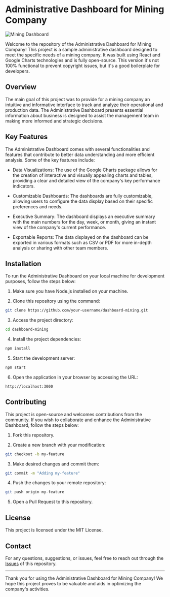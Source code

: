# Administrative Dashboard for Mining Company

![Mining Dashboard](dashboard_screenshot.png)

Welcome to the repository of the Administrative Dashboard for Mining Company! This project is a sample administrative dashboard designed to meet the specific needs of a mining company. It was built using React and Google Charts technologies and is fully open-source. This version it's not 100% functional to prevent copyright issues, but it's a good boilerplate for developers.

## Overview

The main goal of this project was to provide for a mining company an intuitive and informative interface to track and analyze their operational and production data. The Administrative Dashboard presents essential information about business is designed to assist the management team in making more informed and strategic decisions.

## Key Features

The Administrative Dashboard comes with several functionalities and features that contribute to better data understanding and more efficient analysis. Some of the key features include:

- Data Visualizations: The use of the Google Charts package allows for the creation of interactive and visually appealing charts and tables, providing a clear and detailed view of the company's key performance indicators.

- Customizable Dashboards: The dashboards are fully customizable, allowing users to configure the data display based on their specific preferences and needs.

- Executive Summary: The dashboard displays an executive summary with the main numbers for the day, week, or month, giving an instant view of the company's current performance.

- Exportable Reports: The data displayed on the dashboard can be exported in various formats such as CSV or PDF for more in-depth analysis or sharing with other team members.

## Installation

To run the Administrative Dashboard on your local machine for development purposes, follow the steps below:

1. Make sure you have Node.js installed on your machine.

2. Clone this repository using the command:

```bash
git clone https://github.com/your-username/dashboard-mining.git
```

3. Access the project directory:

```bash
cd dashboard-mining
```

4. Install the project dependencies:

```bash
npm install
```

5. Start the development server:

```bash
npm start
```

6. Open the application in your browser by accessing the URL:

```
http://localhost:3000
```

## Contributing

This project is open-source and welcomes contributions from the community. If you wish to collaborate and enhance the Administrative Dashboard, follow the steps below:

1. Fork this repository.

2. Create a new branch with your modification:

```bash
git checkout -b my-feature
```

3. Make desired changes and commit them:

```bash
git commit -m "Adding my-feature"
```

4. Push the changes to your remote repository:

```bash
git push origin my-feature
```

5. Open a Pull Request to this repository.

## License

This project is licensed under the MIT License.

## Contact

For any questions, suggestions, or issues, feel free to reach out through the [Issues](https://github.com/heitornobrega/admin-dashboard) of this repository.

---

Thank you for using the Administrative Dashboard for Mining Company! We hope this project proves to be valuable and aids in optimizing the company's activities.
